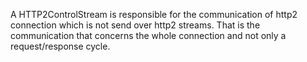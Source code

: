 A HTTP2ControlStream is responsible for the communication of http2 connection which is not send over http2 streams. That is the communication that concerns the whole connection and not only a request/response cycle.